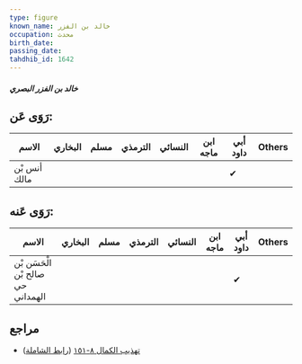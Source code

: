 ```yaml
---
type: figure
known_name: خالد بن الفزر
occupation: محدث
birth_date:
passing_date:
tahdhib_id: 1642
---
```

##### خالد بن الفزر البصري

## رَوَى عَن:
| الاسم        | البخاري | مسلم | الترمذي | النسائي | ابن ماجه | أبي داود | Others |
| ------------ | ------- | ---- | ------- | ------- | -------- | -------- | ------ |
| أنس بْن مالك |         |      |         |         |          | ✔        |        |
## رَوَى عَنه:
| الاسم                             | البخاري | مسلم | الترمذي | النسائي | ابن ماجه | أبي داود | Others |
| --------------------------------- | ------- | ---- | ------- | ------- | -------- | -------- | ------ |
| الْحَسَن بْن صالح بْن حي الهمداني |         |      |         |         |          | ✔        |        |
## مراجع
- [تهذيب الكمال ٨-١٥١](obsidian://open?vault=Tahdhib-al-Kamal&file=Figures/١٦٤٢-خالد%20بن%20الفزر%20البصري) ([رابط الشاملة](https://shamela.ws/book/3722/3862))